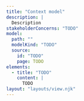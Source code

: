 ```yaml
---
title: "Context model"
description: |
  Description
stakeholderConcerns: "TODO"
model:
  path: ""
  modelKind: "TODO"
  source:
    id: "TODO"
    page: TODO
elements:
  - title: "TODO"
    content: |
      TODO
layout: "layouts/view.njk"
---
```

